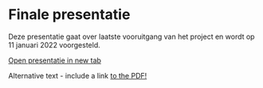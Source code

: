 # Finale presentatie

<p>Deze presentatie gaat over laatste vooruitgang van het project en wordt op 11 januari 2022 voorgesteld.</p>

<a href="./assets/presentaties/03_Finale-Presentatie-SCT.pdf" target="_blank">Open presentatie in new tab</a>
<br>

<div class="pdf-schema">
    <object data="./assets/presentaties/03_Finale-Presentatie-SCT.pdf#page=1" type="application/pdf" width="100%" height="100%">
        <p>Alternative text - include a link <a href="./assets/presentaties/03_Finale-Presentatie-SCT.pdf">to the PDF!</a></p>
    </object>
</div>